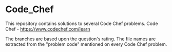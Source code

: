 # Code_Chef

This repository contains solutions to several Code Chef problems.
Code Chef - https://www.codechef.com/learn

The branches are based upon the question's rating.
The file names are extracted from the "problem code" mentioned on every Code Chef problem.
